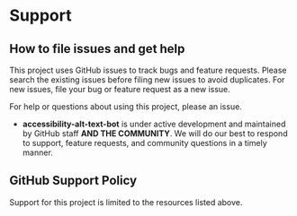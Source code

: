 
# Support 

## How to file issues and get help

This project uses GitHub issues to track bugs and feature requests. Please search the existing issues before filing new issues to avoid duplicates. For new issues, file your bug or feature request as a new issue.

For help or questions about using this project, please an issue. 

- **accessibility-alt-text-bot** is under active development and maintained by GitHub staff **AND THE COMMUNITY**. We will do our best to respond to support, feature requests, and community questions in a timely manner.


## GitHub Support Policy

Support for this project is limited to the resources listed above.
